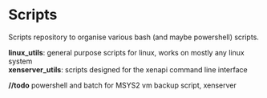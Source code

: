 # Scripts
Scripts repository to organise various bash (and maybe powershell) scripts.

**linux_utils**: general purpose scripts for linux, works on mostly any linux system  
**xenserver_utils**: scripts designed for the xenapi command line interface

**//todo**
powershell and batch for MSYS2
vm backup script, xenserver

